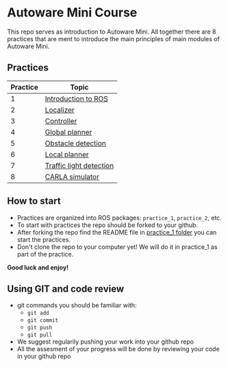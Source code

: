 # Autoware Mini Course

This repo serves as introduction to Autoware Mini. All together there are 8 practices that are ment to introduce the main principles of main modules of Autoware Mini.

## Practices

| Practice | Topic                   |
|----------|-------------------------|
|    1     | [Introduction to ROS](/practice_1)     |
|    2     | [Localizer](/practice_2)               |
|    3     | [Controller](/practice_3)              |
|    4     | [Global planner](/practice_4)          |
|    5     | [Obstacle detection](/practice_5)      |
|    6     | [Local planner](/practice_6)           |
|    7     | [Traffic light detection](/practice_7) |
|    8     | [CARLA simulator](/practice_8)         |

## How to start

* Practices are organized into ROS packages: `practice_1`, `practice_2`, etc.
* To start with practices the repo should be forked to your github.
* After forking the repo find the README file in [practice_1 folder](./practice_1) you can start the practices.
* Don't clone the repo to your computer yet! We will do it in practice_1 as part of the practice.

**Good luck and enjoy!**

## Using GIT and code review
* git commands you should be familiar with:
   * `git add`
   * `git commit`
   * `git push`
   * `git pull`
* We suggest regularily pushing your work into your github repo
* All the assesment of your progress will be done by reviewing your code in your github repo